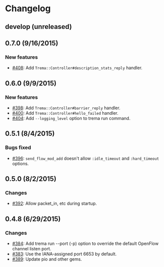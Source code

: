 # Changelog

## develop (unreleased)


## 0.7.0 (9/16/2015)
### New features
* [#408](https://github.com/trema/trema/pull/408): Add `Trema::Controller#description_stats_reply` handler.


## 0.6.0 (9/9/2015)
### New features
* [#398](https://github.com/trema/trema/pull/398): Add `Trema::Controller#barrier_reply` handler.
* [#400](https://github.com/trema/trema/pull/400): Add `Trema::Controller#hello_failed` handler.
* [#404](https://github.com/trema/trema/pull/404): Add `--logging_level` option to trema run command.


## 0.5.1 (8/4/2015)
### Bugs fixed
* [#396](https://github.com/trema/trema/issues/396): `send_flow_mod_add` doesn't allow `:idle_timeout` and `:hard_timeout` options.


## 0.5.0 (8/2/2015)
### Changes
* [#392](https://github.com/trema/trema/pull/392): Allow packet_in, etc during startup.


## 0.4.8 (6/29/2015)
### Changes
* [#384](https://github.com/trema/trema/pull/384): Add trema run --port (-p) option to override the default OpenFlow channel listen port.
* [#383](https://github.com/trema/trema/pull/383): Use the IANA-assigned port 6653 by default.
* [#389](https://github.com/trema/trema/pull/389): Update pio and other gems.
